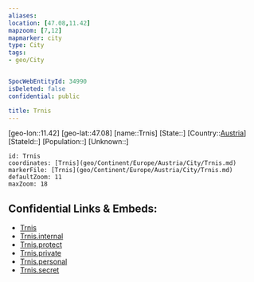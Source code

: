 ```yaml
---
aliases: 
location: [47.08,11.42]
mapzoom: [7,12] 
mapmarker: city 
type: City
tags:
- geo/City


SpocWebEntityId: 34990
isDeleted: false
confidential: public

title: Trnis
---
```

[geo-lon::11.42]
[geo-lat::47.08]
[name::Trnis]
[State::]
[Country::[Austria](geo/Continent/Europe/Austria.md)]
[StateId::]
[Population::]
[Unknown::]


```leaflet
id: Trnis
coordinates: [Trnis](geo/Continent/Europe/Austria/City/Trnis.md)
markerFile: [Trnis](geo/Continent/Europe/Austria/City/Trnis.md)
defaultZoom: 11 
maxZoom: 18
```


## Confidential Links & Embeds: 
- [Trnis](../../../../../../_public/geo/Continent/Europe/Austria/City/Trnis.md) 
- [Trnis.internal](../../../../../../_internal/geo/Continent/Europe/Austria/City/Trnis.internal.md) 
- [Trnis.protect](../../../../../../_protect/geo/Continent/Europe/Austria/City/Trnis.protect.md) 
- [Trnis.private](../../../../../../_private/geo/Continent/Europe/Austria/City/Trnis.private.md) 
- [Trnis.personal](../../../../../../_personal/geo/Continent/Europe/Austria/City/Trnis.personal.md) 
- [Trnis.secret](../../../../../../_secret/geo/Continent/Europe/Austria/City/Trnis.secret.md) 
